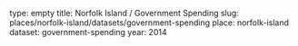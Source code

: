 type: empty
title: Norfolk Island / Government Spending
slug: places/norfolk-island/datasets/government-spending
place: norfolk-island
dataset: government-spending
year: 2014
